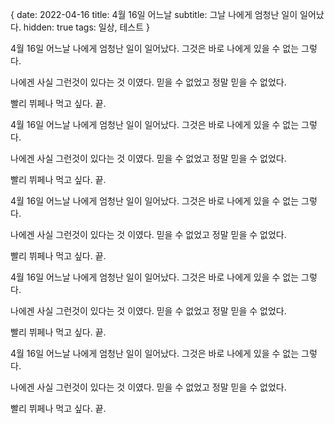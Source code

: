 {
date: 2022-04-16
title: 4월 16일 어느날
subtitle: 그날 나에게 엄청난 일이 일어났다.
hidden: true
tags: 일상, 테스트
}

4월 16일 어느날 나에게 엄청난 일이 일어났다. 그것은 바로 나에게 있을 수 없는 그렇다.

나에겐 사실 그런것이 있다는 것 이였다.
믿을 수 없었고 정말 믿을 수 없었다.

빨리 뷔페나 먹고 싶다.
끝.

4월 16일 어느날 나에게 엄청난 일이 일어났다. 그것은 바로 나에게 있을 수 없는 그렇다.

나에겐 사실 그런것이 있다는 것 이였다.
믿을 수 없었고 정말 믿을 수 없었다.

빨리 뷔페나 먹고 싶다.
끝.

4월 16일 어느날 나에게 엄청난 일이 일어났다. 그것은 바로 나에게 있을 수 없는 그렇다.

나에겐 사실 그런것이 있다는 것 이였다.
믿을 수 없었고 정말 믿을 수 없었다.

빨리 뷔페나 먹고 싶다.
끝.

4월 16일 어느날 나에게 엄청난 일이 일어났다. 그것은 바로 나에게 있을 수 없는 그렇다.

나에겐 사실 그런것이 있다는 것 이였다.
믿을 수 없었고 정말 믿을 수 없었다.

빨리 뷔페나 먹고 싶다.
끝.

4월 16일 어느날 나에게 엄청난 일이 일어났다. 그것은 바로 나에게 있을 수 없는 그렇다.

나에겐 사실 그런것이 있다는 것 이였다.
믿을 수 없었고 정말 믿을 수 없었다.

빨리 뷔페나 먹고 싶다.
끝.

